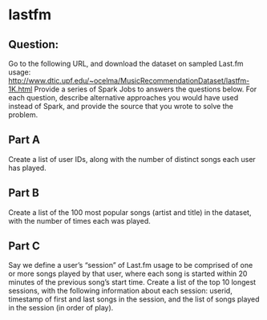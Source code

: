 # lastfm

## Question:
Go to the following URL, and download the dataset on sampled Last.fm usage: http://www.dtic.upf.edu/~ocelma/MusicRecommendationDataset/lastfm-1K.html
Provide a series of Spark Jobs to answers the questions below. For each question, describe alternative approaches you would have used instead of Spark, and provide the source that you wrote to solve the problem.

## Part A
Create a list of user IDs, along with the number of distinct songs each user has played.

## Part B
Create a list of the 100 most popular songs (artist and title) in the dataset, with the number of times each was played.

## Part C
Say we define a user’s “session” of Last.fm usage to be comprised of one or more songs played by that user, where each song is started within 20 minutes of the previous song’s start time. Create a list of the top 10 longest sessions, with the following information about each session: userid, timestamp of first and last songs in the session, and the list of songs played in the session (in order of play).